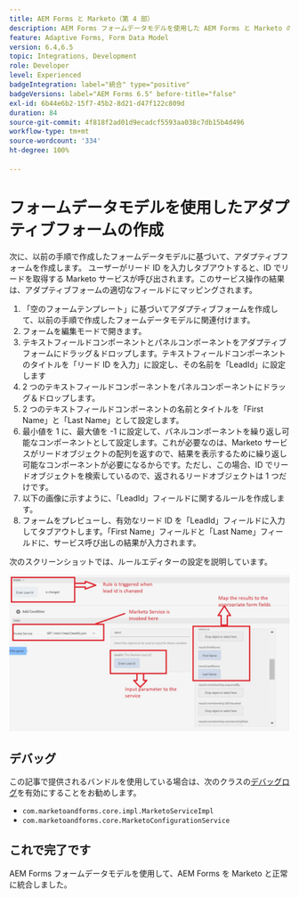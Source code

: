 ```yaml
---
title: AEM Forms と Marketo（第 4 部）
description: AEM Forms フォームデータモデルを使用した AEM Forms と Marketo の統合に関するチュートリアル
feature: Adaptive Forms, Form Data Model
version: 6.4,6.5
topic: Integrations, Development
role: Developer
level: Experienced
badgeIntegration: label="統合" type="positive"
badgeVersions: label="AEM Forms 6.5" before-title="false"
exl-id: 6b44e6b2-15f7-45b2-8d21-d47f122c809d
duration: 84
source-git-commit: 4f818f2ad01d9ecadcf5593aa038c7db15b4d496
workflow-type: tm+mt
source-wordcount: '334'
ht-degree: 100%

---
```


# フォームデータモデルを使用したアダプティブフォームの作成

次に、以前の手順で作成したフォームデータモデルに基づいて、アダプティブフォームを作成します。
ユーザーがリード ID を入力しタブアウトすると、ID でリードを取得する Marketo サービスが呼び出されます。このサービス操作の結果は、アダプティブフォームの適切なフィールドにマッピングされます。

1. 「空のフォームテンプレート」に基づいてアダプティブフォームを作成して、以前の手順で作成したフォームデータモデルに関連付けます。
1. フォームを編集モードで開きます。
1. テキストフィールドコンポーネントとパネルコンポーネントをアダプティブフォームにドラッグ＆ドロップします。テキストフィールドコンポーネントのタイトルを「リード ID を入力」に設定し、その名前を「LeadId」に設定します
1. 2 つのテキストフィールドコンポーネントをパネルコンポーネントにドラッグ＆ドロップします。
1. 2 つのテキストフィールドコンポーネントの名前とタイトルを「First Name」と「Last Name」として設定します。
1. 最小値を 1 に、最大値を -1 に設定して、パネルコンポーネントを繰り返し可能なコンポーネントとして設定します。これが必要なのは、Marketo サービスがリードオブジェクトの配列を返すので、結果を表示するために繰り返し可能なコンポーネントが必要になるからです。ただし、この場合、ID でリードオブジェクトを検索しているので、返されるリードオブジェクトは 1 つだけです。
1. 以下の画像に示すように、「LeadId」フィールドに関するルールを作成します。
1. フォームをプレビューし、有効なリード ID を「LeadId」フィールドに入力してタブアウトします。「First Name」フィールドと「Last Name」フィールドに、サービス呼び出しの結果が入力されます。

次のスクリーンショットでは、ルールエディターの設定を説明しています。

![ruleeditor](assets/ruleeditor.png)

## デバッグ

この記事で提供されるバンドルを使用している場合は、次のクラスの[デバッグログ](http://localhost:4502/system/console/slinglog)を有効にすることをお勧めします。

+ `com.marketoandforms.core.impl.MarketoServiceImpl`
+ `com.marketoandforms.core.MarketoConfigurationService`

## これで完了です

AEM Forms フォームデータモデルを使用して、AEM Forms を Marketo と正常に統合しました。